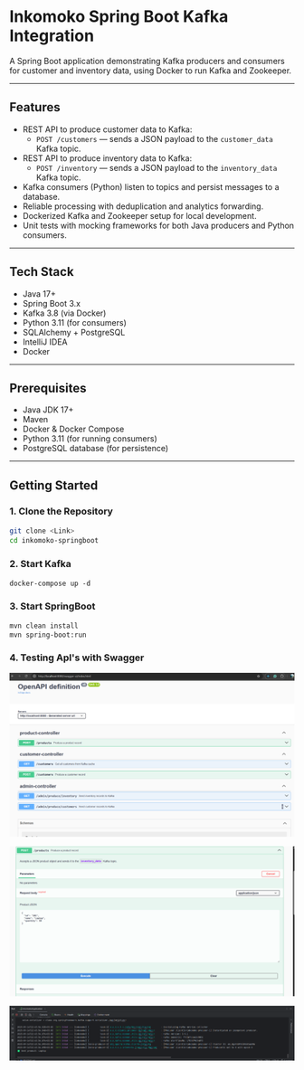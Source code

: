 # Inkomoko Spring Boot Kafka Integration

A Spring Boot application demonstrating Kafka producers and consumers for customer and inventory data, using Docker to run Kafka and Zookeeper.

---

## Features

- REST API to produce customer data to Kafka:
    - `POST /customers` — sends a JSON payload to the `customer_data` Kafka topic.
- REST API to produce inventory data to Kafka:
    - `POST /inventory` — sends a JSON payload to the `inventory_data` Kafka topic.
- Kafka consumers (Python) listen to topics and persist messages to a database.
- Reliable processing with deduplication and analytics forwarding.
- Dockerized Kafka and Zookeeper setup for local development.
- Unit tests with mocking frameworks for both Java producers and Python consumers.

---

## Tech Stack

- Java 17+
- Spring Boot 3.x
- Kafka 3.8 (via Docker)
- Python 3.11 (for consumers)
- SQLAlchemy + PostgreSQL
- IntelliJ IDEA
- Docker

---

## Prerequisites

- Java JDK 17+
- Maven
- Docker & Docker Compose
- Python 3.11 (for running consumers)
- PostgreSQL database (for persistence)

---

## Getting Started

### 1. Clone the Repository

```bash
git clone <Link>
cd inkomoko-springboot

```
### 2. Start Kafka

```
docker-compose up -d

```

### 3. Start SpringBoot

```
mvn clean install
mvn spring-boot:run
```
### 4. Testing ApI's with Swagger

![img.png](img.png)

![img_1.png](img_1.png)

![img_2.png](img_2.png)
